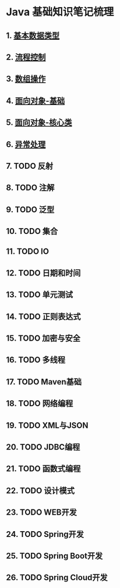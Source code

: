 # Java 基础知识笔记梳理
## 1. [基本数据类型](https://github.com/LiuTingHu/Notes/blob/master/java/docs/%E5%9F%BA%E6%9C%AC%E6%95%B0%E6%8D%AE%E7%B1%BB%E5%9E%8B.md)
## 2. [流程控制](https://github.com/LiuTingHu/Notes/blob/master/java/docs/%E6%B5%81%E7%A8%8B%E6%8E%A7%E5%88%B6.md)
## 3. [数组操作](https://github.com/LiuTingHu/Notes/blob/master/java/docs/%E6%95%B0%E7%BB%84%E6%93%8D%E4%BD%9C.md)
## 4. [面向对象-基础](https://github.com/LiuTingHu/Notes/blob/master/java/docs/OOP.md)
## 5. [面向对象-核心类](https://github.com/LiuTingHu/Notes/blob/master/java/docs/OOP.md#2-%E9%9D%A2%E5%90%91%E5%AF%B9%E8%B1%A1-%E6%A0%B8%E5%BF%83%E7%B1%BB)
## 6. [异常处理](https://github.com/LiuTingHu/Notes/blob/master/java/docs/%E5%BC%82%E5%B8%B8%E5%A4%84%E7%90%86.md)
## 7. TODO 反射
## 8. TODO 注解
## 9. TODO 泛型
## 10. TODO 集合
## 11. TODO IO
## 12. TODO 日期和时间
## 13. TODO 单元测试
## 14. TODO 正则表达式
## 15. TODO 加密与安全
## 16. TODO 多线程
## 17. TODO Maven基础
## 18. TODO 网络编程
## 19. TODO XML与JSON
## 20. TODO JDBC编程
## 21. TODO 函数式编程
## 22. TODO 设计模式
## 23. TODO WEB开发
## 24. TODO Spring开发
## 25. TODO Spring Boot开发
## 26. TODO Spring Cloud开发
